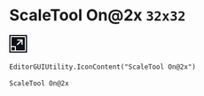 # ScaleTool On@2x `32x32`
<img src="/img/ScaleTool%20On@2x.png" width=32 height=32>

``` CSharp
EditorGUIUtility.IconContent("ScaleTool On@2x")
```
```
ScaleTool On@2x
```
